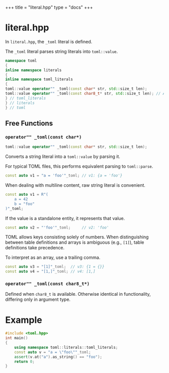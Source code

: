 +++
title = "literal.hpp"
type  = "docs"
+++

# literal.hpp

In `literal.hpp`, the `_toml` literal is defined.

The `_toml` literal parses string literals into `toml::value`.

```cpp
namespace toml
{
inline namespace literals
{
inline namespace toml_literals
{
toml::value operator"" _toml(const char* str, std::size_t len);
toml::value operator"" _toml(const char8_t* str, std::size_t len); // Available in C++20 and later
} // toml_literals
} // literals
} // toml
```

## Free Functions

### `operator"" _toml(const char*)`

```cpp
toml::value operator"" _toml(const char* str, std::size_t len);
```

Converts a string literal into a `toml::value` by parsing it.

For typical TOML files, this performs equivalent parsing to `toml::parse`.

```cpp
const auto v1 = "a = 'foo'"_toml; // v1: {a = 'foo'}
```

When dealing with multiline content, raw string literal is convenient.

```cpp
const auto v1 = R"(
    a = 42
    b = "foo"
)"_toml;
```

If the value is a standalone entity, it represents that value.

```cpp
const auto v2 = "'foo'"_toml;     // v2: 'foo'
```

TOML allows keys consisting solely of numbers. When distinguishing between table definitions and arrays is ambiguous (e.g., `[1]`), table definitions take precedence.

To interpret as an array, use a trailing comma.

```cpp
const auto v3 = "[1]"_toml;  // v3: {1 = {}}
const auto v4 = "[1,]"_toml; // v4: [1,]
```

### `operator"" _toml(const char8_t*)`

Defined when `char8_t` is available. Otherwise identical in functionality, differing only in argument type.

# Example

```cpp
#include <toml.hpp>
int main()
{
    using namespace toml::literals::toml_literals;
    const auto v = "a = \"foo\""_toml;
    assert(v.at("a").as_string() == "foo");
    return 0;
}
```

